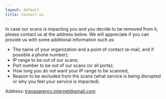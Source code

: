 ```yaml
---
layout: default
title: Contact us
---
```


In case our scans is impacting you and you decide to be removed from it, please contact us at the address below. We will appreciate if you can provide us with some additional information such as:

* The name of your organization and a point of contact (e-mail, and if possible a phone number);
* IP range to be out of our scans;
* Port number to be out of our scans (or all ports);
* How long you do not want your IP range to be scanned;
* Reason to be excluded from the scans (what service is being disrupted or why you feel your service is impacted).

Address: [transparency.internet@gmail.com](mailto:transparency.internet@gmail.com)
